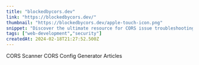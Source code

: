 ```yaml
---
title: "blockedbycors.dev"
link: "https://blockedbycors.dev/"
thumbnail: "https://blockedbycors.dev/apple-touch-icon.png"
snippet: "Discover the ultimate resource for CORS issue troubleshooting - our toolbox and knowledge base offer invaluable insights and effective fixes."
tags: ["web-development","security"]
createdAt: 2024-02-18T21:27:52.500Z
---
```

CORS Scanner
CORS Config Generator
Articles
